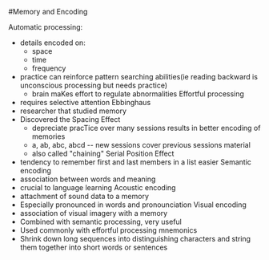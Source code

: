 #Memory and Encoding

Automatic processing:
  - details encoded on:
    * space
    * time
    * frequency
  - practice can reinforce pattern searching abilities(ie reading backward is unconscious processing but needs practice)
    * brain maKes effort to regulate abnormalities
Effortful processing
  - requires selective attention
Ebbinghaus
  - researcher that studied memory
  - Discovered the Spacing Effect
    * depreciate pracTice over many sessions results in better encoding of memories
    * a, ab, abc, abcd -- new sessions cover previous sessions material
    * also called "chaining"
Serial Position Effect
  - tendency to remember first and last members in a list easier
Semantic encoding
  - association between words and meaning
  - crucial to language learning
Acoustic encoding
  - attachment of sound data to a memory
  - Especially pronounced in words and pronounciation
Visual encoding
  - association of visual imagery with a memory
  - Combined with semantic processing, very useful
  - Used commonly with effortful processing
mnemonics
  - Shrink down long sequences into distinguishing characters and string them together into short words or sentences
